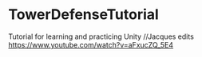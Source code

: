 # TowerDefenseTutorial
Tutorial for learning and practicing Unity
//Jacques edits
https://www.youtube.com/watch?v=aFxucZQ_5E4

